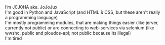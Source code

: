 I’m J0J0HA aka. JoJoJux  
I'm good in Python and JavaScript (and HTML & CSS, but these aren't really a programming language)  
I'm mostly programming modules, that are making things easier (like jerver, currently not public) or are connecting to web-services via selenium (like wwshc, public and ploudos-api; not public because its illegal)  
I'm tired  
